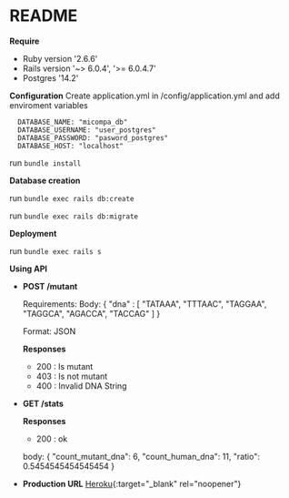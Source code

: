# README

**Require**
* Ruby version '2.6.6'
* Rails version '~> 6.0.4', '>= 6.0.4.7'
* Postgres '14.2'

**Configuration**
Create application.yml in /config/application.yml and add enviroment variables

```
  DATABASE_NAME: "micompa_db"
  DATABASE_USERNAME: "user_postgres"
  DATABASE_PASSWORD: "pasword_postgres"
  DATABASE_HOST: "localhost"
```

run ``` bundle install ```

**Database creation**

  run ``` bundle exec rails db:create ```

  run ``` bundle exec rails db:migrate ```

**Deployment**

  run ``` bundle exec rails s ```

**Using API**

* **POST /mutant**

  Requirements:
    Body: { "dna" : [ "TATAAA", "TTTAAC", "TAGGAA", "TAGGCA", "AGACCA", "TACCAG" ] }
    
    Format: JSON
    
    **Responses**
    * 200 : Is mutant
    * 403 : Is not mutant
    * 400 : Invalid DNA String

* **GET /stats**
    
    **Responses**
    * 200 : ok
 
    body: { "count_mutant_dna": 6, "count_human_dna": 11, "ratio": 0.5454545454545454 }
    
* **Production URL**
    [Heroku](https://micompa-challenge.herokuapp.com/){:target="_blank" rel="noopener"}
    
